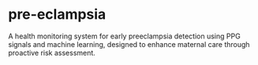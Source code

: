 # pre-eclampsia
A  health monitoring system for early preeclampsia detection using PPG signals and machine learning, designed to enhance maternal care through proactive risk assessment.
